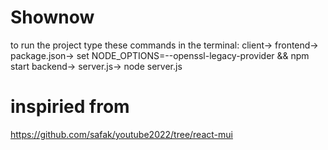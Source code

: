 # Shownow
to run the project type these commands in the terminal:
client-> frontend-> package.json-> set NODE_OPTIONS=--openssl-legacy-provider && npm start
backend-> server.js-> node server.js

# inspiried from
https://github.com/safak/youtube2022/tree/react-mui



